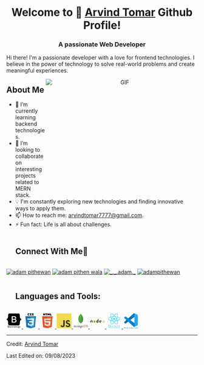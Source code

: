 <h1 align="center">Welcome to 👋 <a href="https://github.com/Arvind2105" target="blank">
 Arvind Tomar</a> Github Profile!</h1>
<h3 align="center">A passionate Web Developer</h3>

Hi there! I'm  a passionate developer with a love for frontend technologies.
I believe in the power of technology to solve real-world problems and create meaningful experiences.

<a target="_blank" align="center">
  <img align="right" top="600" height="300" width="400" alt="GIF" src="https://media.giphy.com/media/SWoSkN6DxTszqIKEqv/giphy.gif">
</a>

## About Me

- 🌱 I’m currently learning backend technologies.
- 👯 I’m looking to collaborate on interesting projects related to MERN stack.
- 💡 I'm constantly exploring new technologies and finding innovative ways to apply them.
- 📫 How to reach me: arvindtomar7777@gmail.com.
- ⚡ Fun fact: Life is all about challenges.


<!-- Connect with me -->
<!--h2 without bottom border-->
<div  id="user-content-toc">
  <ul >
    <summary><h2 style="display: inline-block">Connect With Me🤝</h2></summary>
  </ul>
</div>

<!--icons and links-->
<p align="left">
  <a href="https://www.linkedin.com/in/arvind-tomar-a203871b3/" target="blank"><img align="center"
      src="https://raw.githubusercontent.com/rahuldkjain/github-profile-readme-generator/master/src/images/icons/Social/linked-in-alt.svg"
      alt="adam pithewan" height="30" width="40" /></a>
  <a href="" target="blank"><img align="center"
      src="https://raw.githubusercontent.com/rahuldkjain/github-profile-readme-generator/master/src/images/icons/Social/facebook.svg"
      alt="adam pithen wala" height="30" width="40" /></a>
  <a href="" target="blank"><img align="center"
      src="https://raw.githubusercontent.com/rahuldkjain/github-profile-readme-generator/master/src/images/icons/Social/instagram.svg"
      alt="_._.adam._" height="30" width="40" /></a>
  <a href="https://www.hackerrank.com/_181500134?hr_r=1" target="blank"><img align="center"
      src="https://raw.githubusercontent.com/rahuldkjain/github-profile-readme-generator/master/src/images/icons/Social/hackerrank.svg"
      alt="adampithewan" height="30" width="40" /></a>
</p>

<!--Languages and Tools-->
<div id="user-content-toc">
  <ul >
    <summary><h2 style="display: inline-block">Languages and Tools:</h2></summary>
  </ul>
</div>
<p align="left">
 <a href="https://getbootstrap.com" target="_blank" rel="noreferrer">
    <img src="https://raw.githubusercontent.com/devicons/devicon/master/icons/bootstrap/bootstrap-plain-wordmark.svg"
      alt="bootstrap" width="40" height="40" />
 </a>
 
 <a href="https://www.w3schools.com/css/" target="_blank" rel="noreferrer"> 
  <img src="https://raw.githubusercontent.com/devicons/devicon/master/icons/css3/css3-original-wordmark.svg" alt="css3"
      width="40" height="40" />
 </a>
 <a href="https://www.w3.org/html/" target="_blank" rel="noreferrer"> 
  <img src="https://raw.githubusercontent.com/devicons/devicon/master/icons/html5/html5-original-wordmark.svg"
      alt="html5" width="40" height="40" />
 </a>
 
 <a href="https://developer.mozilla.org/en-US/docs/Web/JavaScript" target="_blank" rel="noreferrer">
  <img src="https://raw.githubusercontent.com/devicons/devicon/master/icons/javascript/javascript-original.svg"
      alt="javascript" width="40" height="40" />
 </a>

 <a href="https://www.mongodb.com/" target="_blank" rel="noreferrer">
  <img src="https://raw.githubusercontent.com/devicons/devicon/master/icons/mongodb/mongodb-original-wordmark.svg"
      alt="mongodb" width="40" height="40" />
 </a> 
 <a href="https://nodejs.org" target="_blank" rel="noreferrer"> 
  <img src="https://raw.githubusercontent.com/devicons/devicon/master/icons/nodejs/nodejs-original-wordmark.svg"
      alt="nodejs" width="40" height="40" />
 </a>

 <a href="https://reactjs.org/" target="_blank" rel="noreferrer">
  <img src="https://raw.githubusercontent.com/devicons/devicon/master/icons/react/react-original-wordmark.svg"
      alt="react" width="40" height="40" />
 </a>

  <a href="https://vscode.org/" target="_blank" rel="noreferrer">
  <img src="https://raw.githubusercontent.com/devicons/devicon/master/icons/vscode/vscode-original-wordmark.svg"
      alt="react" width="40" height="40" />
 </a>
</p>

---

Credit: [Arvind Tomar](https://github.com/Arvind2105)

Last Edited on: 09/08/2023

